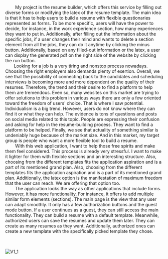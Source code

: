 &nbsp; &nbsp; &nbsp; &nbsp; My project is the resume builder, which offers this service by filling out diverse forms 
or modifying the latex of the resume template. The main idea is that it has to help users to 
build a resume with flexible questionaries represented as forms. To be more specific, users will 
have the power to decide, for instance, in the work experience section, how many experiences 
they want to put in. Additionally, after filling out the information about the specific jobs, if a 
user changes their mind and wants to delete a section element from all the jobs, they can do it 
anytime by clicking the minus button. Additionally, based on any filled-out information or 
the latex, a user can display the generated pdf on the right side of the website by clicking the 
run button.<br />
&nbsp; &nbsp; &nbsp; &nbsp;Looking for a job is a very tiring and nonstop process nowadays. Choosing the 
right employers also demands plenty of exertion. Overall, we see that the possibility of 
connecting back to the candidates and scheduling interviews is becoming more and more 
dependent on the quality of their resumes. Therefore, the trend and their desire to find a 
platform to help them are tremendous. Even so, many websites on this market are trying to 
offer solutions to this problem in various ways there are only a few oriented toward the 
freedom of users' choice. That is where I saw potential. Individualism is a big trend. However, 
users do not know where they can find it or what they can help. The evidence is tons of 
questions and posts on social media related to this topic. People are expressing their confusion 
and asking for help in the resume-building process. They want to find a platform to be helped. 
Finally, we see that actuality of something similar is undeniably huge because of the 
market size. And in this market, my target group is people who want a more flexible tool to 
build a resume. <br />
&nbsp; &nbsp; &nbsp; &nbsp; With this web application, I want to help those free spirits and make them feel 
considered. This process is already very stressful. I want to make it lighter for them with 
flexible sections and an interesting structure. Also, choosing from the different templates fits 
the application aspiration and is a part of its mentioned grand plan. Also, choosing from the 
different templates fits the application aspiration and is a part of its mentioned grand plan. 
Additionally, the latex option is the manifestation of maximum freedom that the user can 
reach. We are offering that option too.<br />
&nbsp; &nbsp; &nbsp; &nbsp; The application looks the way as other applications that include forms. However, it has 
more functionality. For instance, it offers to add multiple similar form elements (sections).
The main page is the view that any user can adapt smoothly. It only has a few 
authorization buttons and the guest mode button. If a user continues as a guest, they can still 
access the main functionality. They can build a resume with a default template. Meanwhile, 
authorized users can save the resumes and update them later. They can create as many resumes 
as they want. Additionally, authorized ones can create a new template with the specifically 
picked template they chose.
<br />
<br />
<br />





![V1_1](https://user-images.githubusercontent.com/55250021/189241074-4adfcc2b-3cb3-4bab-b60a-eb37095eadb9.jpg)
